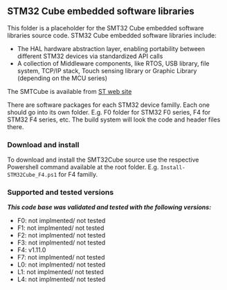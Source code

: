 ## STM32 Cube embedded software libraries ##
This folder is a placeholder for the SMT32 Cube embedded software libraries source code. STM32 Cube embedded software libraries include: 
- The HAL hardware abstraction layer, enabling portability between different STM32 devices via standardized API calls
- A collection of Middleware components, like RTOS, USB library, file system, TCP/IP stack, Touch sensing library or Graphic Library (depending on the MCU series)

The SMTCube is available from [ST web site](http://www.st.com/web/en/catalog/tools/FM146/CL2167/SC2004)

There are software packages for each STM32 device familly. Each one should go into its own folder. E.g. F0 folder for STM32 F0 series, F4 for STM32 F4 series, etc. The build system will look the code and header files there.

### Download and install ###
To download and install the SMT32Cube source use the respective Powershell command available at the root folder. E.g. `Install-STM32Cube_F4.ps1` for F4 familly.

### Supported and tested versions ###
**_This code base was validated and tested with the following versions:_**

- F0: not implmented/ not tested
- F1: not implmented/ not tested
- F2: not implmented/ not tested
- F3: not implmented/ not tested
- F4: v1.11.0
- F7: not implmented/ not tested
- L0: not implmented/ not tested
- L1: not implmented/ not tested
- L4: not implmented/ not tested
